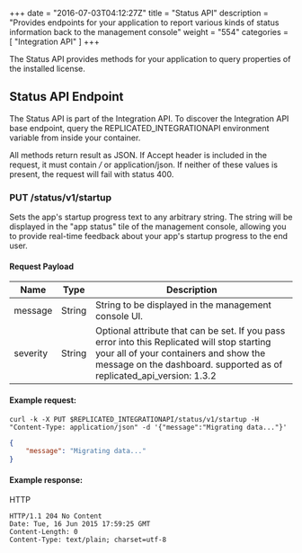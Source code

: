 +++
date = "2016-07-03T04:12:27Z"
title = "Status API"
description = "Provides endpoints for your application to report various kinds of status information back to the management console"
weight = "554"
categories = [ "Integration API" ]
+++

The Status API provides methods for your application to query properties of the installed license.

## Status API Endpoint

The Status API is part of the Integration API. To discover the Integration API base endpoint, query the REPLICATED_INTEGRATIONAPI environment variable from inside your container.

All methods return result as JSON. If Accept header is included in the request, it must contain */* or application/json. If neither of these values is present, the request will fail with status 400.

### PUT /status/v1/startup

Sets the app's startup progress text to any arbitrary string. The string will be displayed in the "app status" tile of the management console, allowing you to provide real-time feedback about your app's startup progress to the end user.

#### Request Payload

| Name | Type | Description |
|---|---|---|
| message | String | String to be displayed in the management console UI. |
| severity | String | Optional attribute that can be set. If you pass error into this Replicated will stop starting your all of your containers and show the message on the dashboard. supported as of replicated_api_version: 1.3.2 |

#### Example request:

```shell
curl -k -X PUT $REPLICATED_INTEGRATIONAPI/status/v1/startup -H "Content-Type: application/json" -d '{"message":"Migrating data..."}'
```

```json
{  
    "message": "Migrating data..."
}
```

#### Example response:

HTTP
```shell
HTTP/1.1 204 No Content
Date: Tue, 16 Jun 2015 17:59:25 GMT
Content-Length: 0
Content-Type: text/plain; charset=utf-8
```